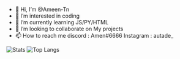 - 👋 Hi, I’m @Ameen-Tn
- 👀 I’m interested in coding
- 🌱 I’m currently learning JS/PY/HTML
- 💞️ I’m looking to collaborate on My projects
- 📫 How to reach me 
discord : Amen#6666
Instagram : autade_

![Stats](https://github-readme-stats.vercel.app/api?username=Ameen-Tn&title_color=246bce&text_color=ffffff&bg_color=000000&include_all_commits=true&hide_border=true&hide_title=true)
![Top Langs](https://github-readme-stats.vercel.app/api/top-langs/?username=Ameen-Tn&layout=compact&title_color=246bce&text_color=ffffff&bg_color=000000&hide_border=true)

<!---
Ameen-Tn/Ameen-Tn is a ✨ special ✨ repository because its `README.md` (this file) appears on your GitHub profile.
You can click the Preview link to take a look at your changes.
--->
